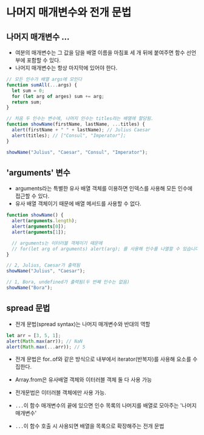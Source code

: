 # 나머지 매개변수와 전개 문법

## 나머지 매개변수 ...

- 여분의 매개변수는 그 값을 담을 배열 이름을 마침표 세 개 뒤에 붙여주면 함수 선언부에 포함할 수 있다.
- 나머지 매개변수는 항상 마지막에 있어야 한다.

```javascript
// 모든 인수가 배열 args에 모인다
function sumAll(...args) {
  let sum = 0;
  for (let arg of arges) sum += arg;
  return sum;
}

// 처음 두 인수는 변수에, 나머지 인수는 titles라는 배열에 할당됨.
function showName(firstName, lastName, ...titles) {
  alert(firstName + " " + lastName); // Julius Caesar
  alert(titles); // ["Consul", "Imperator"];
}

showName("Julius", "Caesar", "Consul", "Imperator");
```

## 'arguments' 변수

- arguments라는 특별한 유사 배열 객체를 이용하면 인덱스를 사용해 모든 인수에 접근할 수 있다.
- 유사 배열 객체이기 때문에 배열 메서드를 사용할 수 없다.

```javascript
function showName() {
  alert(arguments.length);
  alert(arguments[0]);
  alert(arguments[1]);

  // arguments는 이터러블 객체이기 때문에
  // for(let arg of arguments) alert(arg); 를 사용해 인수를 나열할 수 있습니다.
}

// 2, Julius, Caesar가 출력됨
showName("Julius", "Caesar");

// 1, Bora, undefined가 출력됨(두 번째 인수는 없음)
showName("Bora");
```

## spread 문법

- 전개 문법(spread syntax)는 나머지 매개변수와 반대의 역할

```javascript
let arr = [3, 5, 1];
alert(Math.max(arr)); // NaN
alert(Math.max(...arr)); // 5
```

- 전개 문법은 for..of와 같은 방식으로 내부에서 iterator(반복자)를 사용해 요소를 수집한다.
- Array.from은 유사배열 객체와 이터러블 객체 둘 다 사용 가능
- 전개문법은 이터러블 객체에만 사용 가능.

- `...`이 함수 매개변수의 끝에 있으면 인수 목록의 나머지를 배열로 모아주는 '나머지 매개변수'
- `...`이 함수 호출 시 사용되면 배열을 목록으로 확장해주는 전개 문법
